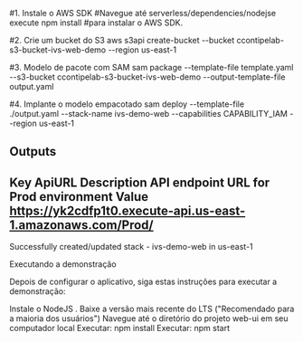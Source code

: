 #1. Instale o AWS SDK
#Navegue até serverless/dependencies/nodejse execute 
npm install 
#para instalar o AWS SDK.


#2. Crie um bucket do S3
aws s3api create-bucket --bucket ccontipelab-s3-bucket-ivs-web-demo --region us-east-1


#3. Modelo de pacote com SAM
sam package --template-file template.yaml --s3-bucket ccontipelab-s3-bucket-ivs-web-demo --output-template-file output.yaml


#4. Implante o modelo empacotado
sam deploy --template-file ./output.yaml --stack-name ivs-demo-web --capabilities CAPABILITY_IAM --region us-east-1

Outputs
------------------------------------------------------------------------------------------------------------------------------------------------------------------------
Key                 ApiURL
Description         API endpoint URL for Prod environment
Value               https://yk2cdfp1t0.execute-api.us-east-1.amazonaws.com/Prod/
------------------------------------------------------------------------------------------------------------------------------------------------------------------------

Successfully created/updated stack - ivs-demo-web in us-east-1

Executando a demonstração

Depois de configurar o aplicativo, siga estas instruções para executar a demonstração:

Instale o NodeJS . Baixe a versão mais recente do LTS ("Recomendado para a maioria dos usuários")
Navegue até o diretório do projeto web-ui em seu computador local
Executar: npm install
Executar: npm start